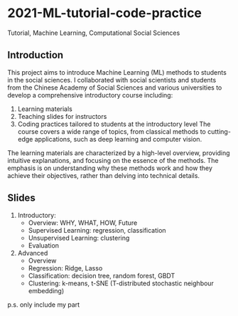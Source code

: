 # 2021-ML-tutorial-code-practice
Tutorial, Machine Learning, Computational Social Sciences

## Introduction
This project aims to introduce Machine Learning (ML) methods to students in the social sciences. I collaborated with social scientists and students from the Chinese Academy of Social Sciences and various universities to develop a comprehensive introductory course including:
1. Learning materials
2. Teaching slides for instructors
3. Coding practices tailored to students at the introductory level
The course covers a wide range of topics, from classical methods to cutting-edge applications, such as deep learning and computer vision.

The learning materials are characterized by a high-level overview, providing intuitive explanations, and focusing on the essence of the methods. The emphasis is on understanding why these methods work and how they achieve their objectives, rather than delving into technical details.

## Slides
1. Introductory: 
   - Overview: WHY, WHAT, HOW, Future
   - Supervised Learning: regression, classification
   - Unsupervised Learning: clustering
   - Evaluation
3. Advanced
   - Overview
   - Regression: Ridge, Lasso
   - Classification: decision tree, random forest, GBDT
   - Clustering: k-means, t-SNE (T-distributed stochastic neighbour embedding)

p.s. only include my part
